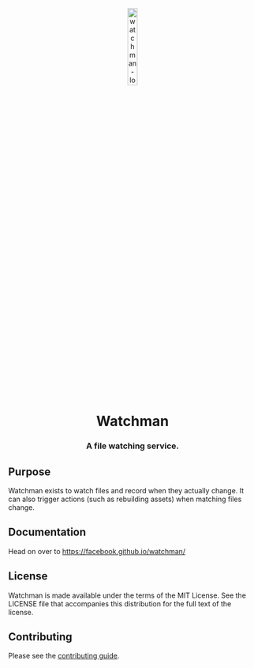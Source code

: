 <div align="center">
 <img src="website/static/logo.png" width="20%" height="20%" alt="watchman-logo">
 <h1>Watchman</h1>
 <h3>A file watching service.</h3>
</div>

## Purpose

Watchman exists to watch files and record when they actually change. It can
also trigger actions (such as rebuilding assets) when matching files change.

## Documentation

Head on over to https://facebook.github.io/watchman/

## License

Watchman is made available under the terms of the MIT License. See the
LICENSE file that accompanies this distribution for the full text of the
license.

## Contributing

Please see the [contributing guide](https://facebook.github.io/watchman/contributing.html).
